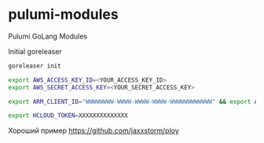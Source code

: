 # pulumi-modules
Pulumi GoLang Modules

Initial goreleaser

```bash
goreleaser init
```


```bash
export AWS_ACCESS_KEY_ID=<YOUR_ACCESS_KEY_ID>
export AWS_SECRET_ACCESS_KEY=<YOUR_SECRET_ACCESS_KEY>
```


```bash
export ARM_CLIENT_ID="WWWWWWWW-WWWW-WWWW-WWWW-WWWWWWWWWWWW" && export ARM_CLIENT_SECRET="XXXXXXXX-XXXX-XXXX-XXXX-XXXXXXXXXXXX" && export ARM_TENANT_ID="YYYYYYYY-YYYY-YYYY-YYYY-YYYYYYYYYYYY" && export ARM_SUBSCRIPTION_ID="ZZZZZZZZ-ZZZZ-ZZZZ-ZZZZ-ZZZZZZZZZZZZ"
```

```bash
export HCLOUD_TOKEN=XXXXXXXXXXXXXX
```

Хороший пример https://github.com/jaxxstorm/ploy